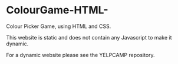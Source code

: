 # ColourGame-HTML-
Colour Picker Game, using HTML and CSS.

This website is static and does not contain any Javascript to make it dynamic.

For a dynamic website please see the YELPCAMP repository.
